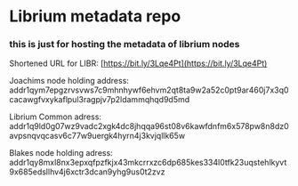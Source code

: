 # Librium metadata repo

### this is just for hosting the metadata of librium nodes

Shortened URL for LIBR: [https://bit.ly/3Lqe4Pt](https://bit.ly/3Lqe4Pt)


Joachims node holding address: addr1qym7epgzrvsvws7c9mhnhywf6ehvm2qt8ta9w2a52c0pt9ar460j7x3q0cacawgfvxykaflpul3ragpjv7p2ldammqhqd9d5md

Librium Common adress: addr1q9ld0g07wz9vadc2xgk4dc8jhqqa96st08v6kawfdnfm6x578pw8n8dz0avpsnqvqcasv6c77w9uergk4hyrn4j3kvjqllk65w

Blakes node holding adress: addr1qy8mxl8nx3epxqfpzfkjx43mkcrrxzc6dp685kes334l0tfk23uqstehlkyvt9x685edsllhv4j6xctr3dcan9yhg9us0t2zvz
